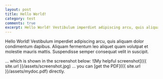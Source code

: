 ```yaml
---
layout: post
title: Hello World!
category: test
comments: true
excerpt: Hello World! Vestibulum imperdiet adipiscing arcu, quis aliquam dolor condimentum dapibus. Aliquam fermentum leo aliquet quam volutpat et molestie mauris mattis. Suspendisse semper consequat velit in suscipit.
---
```


Hello World! Vestibulum imperdiet adipiscing arcu, quis aliquam dolor condimentum dapibus. Aliquam fermentum leo aliquet quam volutpat et molestie mauris mattis. Suspendisse semper consequat velit in suscipit.

... which is shown in the screenshot below:
![My helpful screenshot]({{ site.url }}/assets/screenshot.jpg)
... you can [get the PDF]({{ site.url }}/assets/mydoc.pdf) directly.